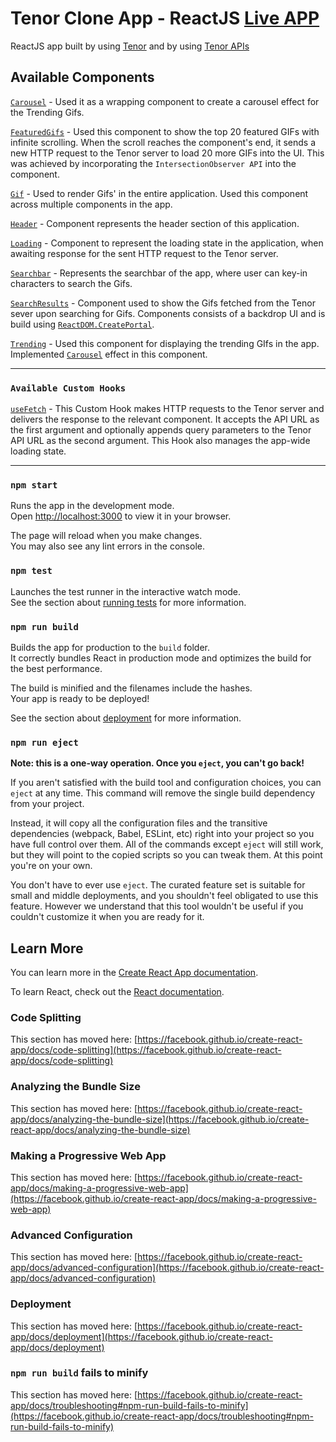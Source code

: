 # Tenor Clone App - ReactJS [Live APP](https://mukesh0996.github.io/tenor/)


ReactJS app built by using [Tenor](https://tenor.com/en-GB/) and by using [Tenor APIs](https://tenor.com/gifapi/documentation#quickstart)

## Available Components

[`Carousel`](https://github.com/Mukesh0996/tenor/tree/main/src/Components/Carousel) - Used it as a wrapping component to create a carousel effect for the Trending Gifs.

[`FeaturedGifs`](https://github.com/Mukesh0996/tenor/tree/main/src/Components/FeaturedGifs) - Used this component to show the top 20 featured GIFs with infinite scrolling. When the scroll reaches the component's end, it sends a new HTTP request to the Tenor server to load 20 more GIFs into the UI. This was achieved by incorporating the `IntersectionObserver API` into the component.

[`Gif`](https://github.com/Mukesh0996/tenor/tree/main/src/Components/Gif/) - Used to render Gifs' in the entire application. Used this component across multiple components in the app. 

[`Header`](https://github.com/Mukesh0996/tenor/tree/main/src/Components/Header) - Component represents the header section of this application.

[`Loading`](https://github.com/Mukesh0996/tenor/tree/main/src/Components/Loading) - Component to represent the loading state in the application, when awaiting response for the sent HTTP request to the Tenor server.

[`Searchbar`](https://github.com/Mukesh0996/tenor/tree/main/src/Components/Searchbar) - Represents the searchbar of the app, where user can key-in characters to search the Gifs.

[`SearchResults`]() - Component used to show the Gifs fetched from the Tenor sever upon searching for Gifs. Components consists of a backdrop UI and is build using [`ReactDOM.CreatePortal`](https://react.dev/reference/react-dom/createPortal).

[`Trending`]() - Used this component for displaying the trending GIfs in the app. Implemented [`Carousel`](https://github.com/Mukesh0996/tenor/tree/main/src/Components/Carousel) effect in this component.

-----


### `Available Custom Hooks`

[`useFetch`](https://github.com/Mukesh0996/tenor/blob/main/src/Hooks/useFetch.js) - This Custom Hook makes HTTP requests to the Tenor server and delivers the response to the relevant component. It accepts the API URL as the first argument and optionally appends query parameters to the Tenor API URL as the second argument. This Hook also manages the app-wide loading state.


---
### `npm start`

Runs the app in the development mode.\
Open [http://localhost:3000](http://localhost:3000) to view it in your browser.

The page will reload when you make changes.\
You may also see any lint errors in the console.

### `npm test`

Launches the test runner in the interactive watch mode.\
See the section about [running tests](https://facebook.github.io/create-react-app/docs/running-tests) for more information.

### `npm run build`

Builds the app for production to the `build` folder.\
It correctly bundles React in production mode and optimizes the build for the best performance.

The build is minified and the filenames include the hashes.\
Your app is ready to be deployed!

See the section about [deployment](https://facebook.github.io/create-react-app/docs/deployment) for more information.

### `npm run eject`

**Note: this is a one-way operation. Once you `eject`, you can't go back!**

If you aren't satisfied with the build tool and configuration choices, you can `eject` at any time. This command will remove the single build dependency from your project.

Instead, it will copy all the configuration files and the transitive dependencies (webpack, Babel, ESLint, etc) right into your project so you have full control over them. All of the commands except `eject` will still work, but they will point to the copied scripts so you can tweak them. At this point you're on your own.

You don't have to ever use `eject`. The curated feature set is suitable for small and middle deployments, and you shouldn't feel obligated to use this feature. However we understand that this tool wouldn't be useful if you couldn't customize it when you are ready for it.

## Learn More

You can learn more in the [Create React App documentation](https://facebook.github.io/create-react-app/docs/getting-started).

To learn React, check out the [React documentation](https://reactjs.org/).

### Code Splitting

This section has moved here: [https://facebook.github.io/create-react-app/docs/code-splitting](https://facebook.github.io/create-react-app/docs/code-splitting)

### Analyzing the Bundle Size

This section has moved here: [https://facebook.github.io/create-react-app/docs/analyzing-the-bundle-size](https://facebook.github.io/create-react-app/docs/analyzing-the-bundle-size)

### Making a Progressive Web App

This section has moved here: [https://facebook.github.io/create-react-app/docs/making-a-progressive-web-app](https://facebook.github.io/create-react-app/docs/making-a-progressive-web-app)

### Advanced Configuration

This section has moved here: [https://facebook.github.io/create-react-app/docs/advanced-configuration](https://facebook.github.io/create-react-app/docs/advanced-configuration)

### Deployment

This section has moved here: [https://facebook.github.io/create-react-app/docs/deployment](https://facebook.github.io/create-react-app/docs/deployment)

### `npm run build` fails to minify

This section has moved here: [https://facebook.github.io/create-react-app/docs/troubleshooting#npm-run-build-fails-to-minify](https://facebook.github.io/create-react-app/docs/troubleshooting#npm-run-build-fails-to-minify)
